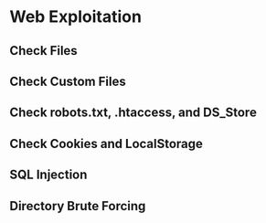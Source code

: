 # Web Exploitation

## Check Files

## Check Custom Files

## Check robots.txt, .htaccess, and DS_Store

## Check Cookies and LocalStorage

## SQL Injection

## Directory Brute Forcing
